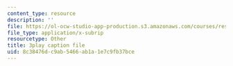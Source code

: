 ```yaml
---
content_type: resource
description: ''
file: https://ol-ocw-studio-app-production.s3.amazonaws.com/courses/res-6-012-introduction-to-probability-spring-2018/8c38476dc9ab5466ab1a1e7c9fb37bce_47W1ApSRUqs.vtt
file_type: application/x-subrip
resourcetype: Other
title: 3play caption file
uid: 8c38476d-c9ab-5466-ab1a-1e7c9fb37bce
---
```


